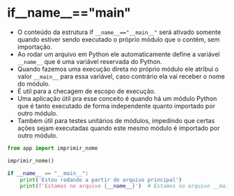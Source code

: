 # if__name__=="__main__"



- O conteúdo da estrutura if ``__name__=="__main__"`` será ativado somente quando estiver sendo executado o próprio módulo que o contém, sem importação.
- Ao rodar um arquivo em Python ele automaticamente define a variável ``__name__`` que é uma variável reservada do Python.
- Quando fazemos uma execução direta no próprio módulo ele atribui o valor ``__main__`` para essa variável, caso contrário ela vai receber o nome do módulo.
- É util para a checagem de escopo de execução.
- Uma aplicação útil pra esse conceito é quando há um módulo Python que é tanto executado de forma independente quanto importado por outro módulo.
- Também útil para testes unitários de módulos, impedindo que certas ações sejam executadas quando este mesmo módulo é importado por outro módulo.


```python
from app import imprimir_nome

imprimir_nome()

if __name__ == "__main__":
    print('Estou rodando a partir do arquivo principal')
    print(f'Estamos no arquivo {__name__}')  # Estamos no arquivo __main__
```